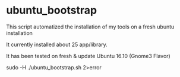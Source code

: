 # ubuntu_bootstrap
This script  automatized the installation of my tools on a fresh ubuntu installation

It currently installed about 25 app/library.

It has been tested on fresh & update Ubuntu 16.10 (Gnome3 Flavor)

sudo -H ./ubuntu_bootstrap.sh 2>error
